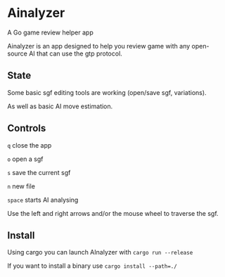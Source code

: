 # Ainalyzer
A Go game review helper app

Ainalyzer is an app designed to help you review game with any open-source AI that can use the gtp protocol.

## State

Some basic sgf editing tools are working (open/save sgf, variations).

As well as basic AI move estimation.

## Controls

`q` close the app

`o` open a sgf

`s` save the current sgf

`n` new file

`space` starts AI analysing

Use the left and right arrows and/or the mouse wheel to traverse the sgf.

## Install

Using cargo you can launch AInalyzer with `cargo run --release`

If you want to install a binary use `cargo install --path=./`
